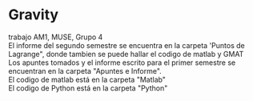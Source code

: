 # Gravity
trabajo  AM1, MUSE, Grupo 4
\
El informe del segundo semestre se encuentra en la carpeta 'Puntos de Lagrange", donde tambien se puede hallar el codigo de matlab y GMAT <br>
Los apuntes tomados y el informe escrito para el primer semestre se encuentran en la carpeta "Apuntes e Informe". <br>
El codigo de matlab está en la carpeta "Matlab" <br>
El codigo de Python está en la carpeta "Python" 

